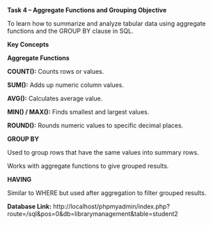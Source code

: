 **Task 4 – Aggregate Functions and Grouping
Objective**

To learn how to summarize and analyze tabular data using aggregate functions and the GROUP BY clause in SQL.

**Key Concepts**

**Aggregate Functions**

**COUNT():** Counts rows or values.

**SUM():** Adds up numeric column values.

**AVG():** Calculates average value.

**MIN() / MAX():** Finds smallest and largest values.

**ROUND():** Rounds numeric values to specific decimal places.


**GROUP BY**

Used to group rows that have the same values into summary rows.

Works with aggregate functions to give grouped results.


**HAVING**

Similar to WHERE but used after aggregation to filter grouped results.

**Database Link:**
http://localhost/phpmyadmin/index.php?route=/sql&pos=0&db=librarymanagement&table=student2

